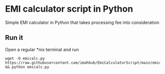 # EMI calculator script in Python
Simple EMI calculator in Python that takes processing fee into consideration

## Run it

Open a regular *nix terminal and run

```
wget -O emicalc.py https://raw.githubusercontent.com/imahbub/EmiCalculatorScript/main/emicalc.py && python emicalc.py
```
